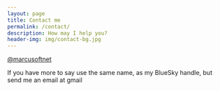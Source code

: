 ```yaml
---
layout: page
title: Contact me
permalink: /contact/
description: How may I help you?
header-img: img/contact-bg.jpg
---
```


[@marcusoftnet](<https://bsky.app/profile/marcusoftnet.bsky.social>)

If you have more to say use the same name, as my BlueSky handle, but send me an email at gmail
